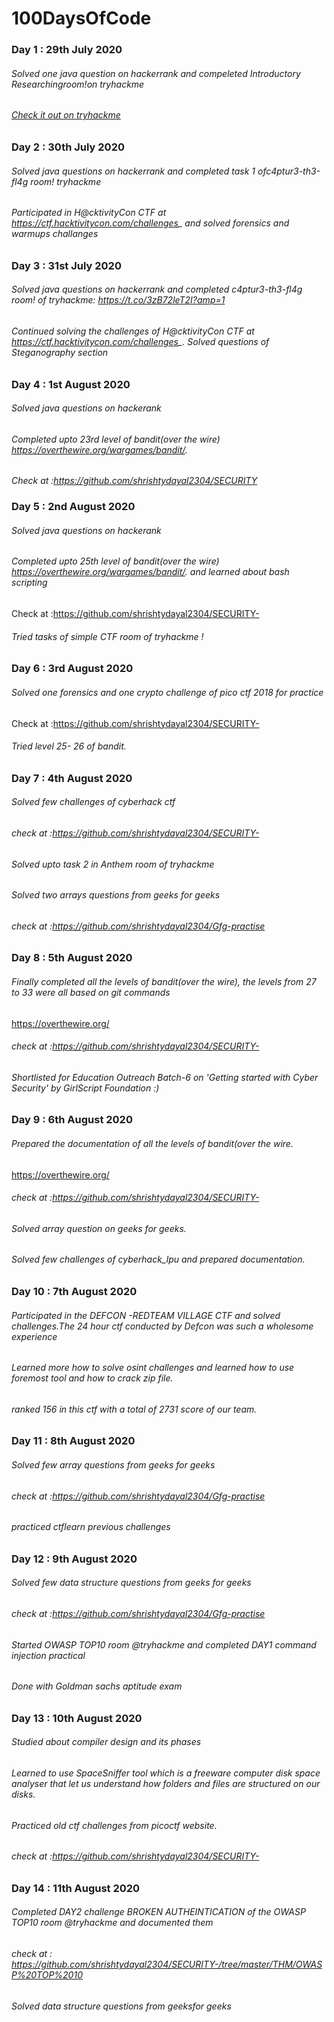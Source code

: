 # 100DaysOfCode
 
### Day 1 : 29th July 2020
######  *Solved one java question on hackerrank and compeleted Introductory Researchingroom!on tryhackme*
###### [Check it out on tryhackme](https://tryhackme.com/room/introtoresearch)


### Day 2 : 30th July 2020
######  *Solved java questions on hackerrank and completed task 1 ofc4ptur3-th3-fl4g  room! tryhackme*
###### *Participated in H@cktivityCon CTF at https://ctf.hacktivitycon.com/challenges_ and solved forensics and warmups challanges*


### Day 3 : 31st July 2020
######  *Solved java questions on hackerrank and completed c4ptur3-th3-fl4g room! of tryhackme: https://t.co/3zB72leT2I?amp=1*
######  *Continued solving the challenges of H@cktivityCon CTF at https://ctf.hacktivitycon.com/challenges_. Solved questions of Steganography section*


### Day 4 : 1st August 2020
######  *Solved java questions on hackerank*
######  *Completed upto 23rd level of bandit(over the wire) https://overthewire.org/wargames/bandit/.*
*Check at :https://github.com/shrishtydayal2304/SECURITY*


### Day 5 : 2nd August 2020
######  *Solved java questions on hackerank*
######  *Completed upto 25th level of bandit(over the wire) https://overthewire.org/wargames/bandit/. and learned about bash scripting*
Check at :https://github.com/shrishtydayal2304/SECURITY-
###### Tried tasks of simple CTF room of tryhackme !



### Day 6 : 3rd August 2020
###### *Solved one forensics and one crypto challenge of pico ctf 2018 for practice*
Check at :https://github.com/shrishtydayal2304/SECURITY- 
###### Tried level 25- 26 of bandit.


### Day 7 : 4th August 2020
###### *Solved few challenges of cyberhack ctf*
###### *check at :https://github.com/shrishtydayal2304/SECURITY-*
###### *Solved upto task 2 in Anthem room of tryhackme*
###### *Solved two arrays questions from geeks for geeks*
###### *check at :https://github.com/shrishtydayal2304/Gfg-practise*


### Day 8 : 5th August 2020
###### *Finally completed all the levels of bandit(over the wire), the levels from 27 to 33 were all based on git commands*
https://overthewire.org/
###### *check at :https://github.com/shrishtydayal2304/SECURITY-*
###### *Shortlisted for Education Outreach Batch-6 on 'Getting started with Cyber Security' by GirlScript Foundation :)*


### Day 9 : 6th August 2020
###### *Prepared the documentation of all the levels of bandit(over the wire.*
https://overthewire.org/
###### *check at :https://github.com/shrishtydayal2304/SECURITY-*
###### *Solved array question on geeks for geeks.*
###### *Solved few challenges of cyberhack_lpu and prepared documentation.*


### Day 10 : 7th August 2020
###### *Participated in the DEFCON -REDTEAM VILLAGE CTF and solved challenges.The 24 hour ctf conducted by Defcon was such a wholesome experience*
###### *Learned more how to solve osint challenges and learned how to use foremost tool and how to crack zip file.*
###### *ranked 156 in this ctf with a total of 2731 score of our team.*


### Day 11 : 8th August 2020
###### *Solved few array questions from geeks for geeks*
###### *check at :https://github.com/shrishtydayal2304/Gfg-practise*
###### *practiced ctflearn previous challenges*



### Day 12 : 9th August 2020
###### *Solved few data structure questions from geeks for geeks*
###### *check at :https://github.com/shrishtydayal2304/Gfg-practise*
###### *Started OWASP TOP10 room @tryhackme and completed DAY1 command injection practical*
###### *Done with Goldman sachs aptitude exam*


### Day 13 : 10th August 2020
###### *Studied about compiler design and its phases*
###### *Learned to use SpaceSniffer tool which is a freeware computer disk space analyser that let us understand how folders and files are structured on our disks.*
###### *Practiced old ctf challenges from picoctf website.*
###### *check at :https://github.com/shrishtydayal2304/SECURITY-*


### Day 14 : 11th August 2020
###### *Completed DAY2 challenge BROKEN AUTHEINTICATION of the OWASP TOP10 room @tryhackme and documented them*
###### *check at : https://github.com/shrishtydayal2304/SECURITY-/tree/master/THM/OWASP%20TOP%2010*
###### *Solved data structure questions from geeksfor geeks*












